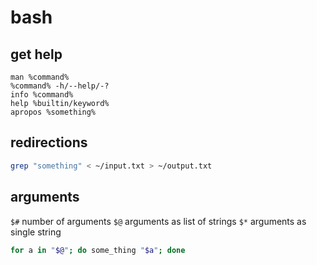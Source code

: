 # bash

## get help

`man %command%`  
`%command% -h/--help/-?`  
`info %command%`  
`help %builtin/keyword%`  
`apropos %something%`

## redirections

```bash
grep "something" < ~/input.txt > ~/output.txt
```

## arguments

`$#` number of arguments
`$@` arguments as list of strings
`$*` arguments as single string

```bash
for a in "$@"; do some_thing "$a"; done
```
